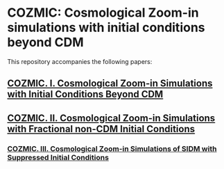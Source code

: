 # COZMIC: Cosmological Zoom-in simulations with initial conditions beyond CDM

This repository accompanies the following papers:

## [COZMIC. I. Cosmological Zoom-in Simulations with Initial Conditions Beyond CDM](https://arxiv.org/abs/2410.03635)

## [COZMIC. II. Cosmological Zoom-in Simulations with Fractional non-CDM Initial Conditions](https://arxiv.org/abs/2411.03431)

### [COZMIC. III. Cosmological Zoom-in Simulations of SIDM with Suppressed Initial Conditions](https://arxiv.org/abs/2412.13065)
